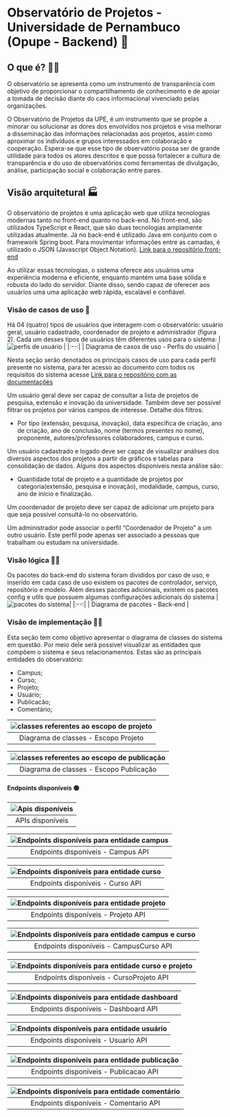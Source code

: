 # Observatório de Projetos - Universidade de Pernambuco (Opupe - Backend) 🔭

## O que é? 🤷‍♂️
O observatório se apresenta como um instrumento de transparência com objetivo de proporcionar o compartilhamento de conhecimento e de apoiar a tomada de decisão diante do caos informacional vivenciado pelas organizações.

O Observatório de Projetos da UPE, é um instrumento que se propõe a minorar ou solucionar as dores dos envolvidos nos projetos e visa melhorar a disseminação das informações relacionadas aos projetos,
assim como aproximar os indivíduos e grupos interessados em colaboração e
cooperação. Espera-se que esse tipo de observatório possa ser de grande utilidade para
todos os atores descritos e que possa fortalecer a cultura de transparência e do uso de
observatórios como ferramentas de divulgação, análise, participação social e
colaboração entre pares.

## Visão arquitetural 🏭
O observatório de projetos é uma aplicação web que utiliza tecnologias modernas tanto no front-end quanto no back-end. No front-end, são utilizados TypeScript e React, que são duas tecnologias amplamente utilizadas atualmente. Já no back-end é utilizado Java em conjunto com o framework Spring boot. Para movimentar informações entre as camadas, é utilizado o JSON (Javascript Object Notation).
[Link para o repositório front-end](https://github.com/kvojps/op_upe-front)

Ao utilizar essas tecnologias, o sistema oferece aos usuários uma experiência moderna e eficiente, enquanto mantém uma base sólida e robusta do lado do servidor. Diante disso, sendo capaz de oferecer aos usuários uma uma aplicação web rápida, escalável e confiável.

### Visão de casos de uso 👤
Há 04 (quatro) tipos de usuários que interagem com o observatório: usuário geral, usuário cadastrado, coordenador de projeto e administrador (figura 2). Cada um desses tipos de usuários têm diferentes usos para o sistema:
| ![perfis de usuário](dados/readme-img/perfis.jpeg) |
|:--:|
| Diagrama de casos de uso - Perfis do usuário |

Nesta seção serão denotados os principais casos de uso para cada perfil presente no sistema, para ter acesso ao documento com todos os requisitos do sistema acesse [Link para o repositório com as documentações](https://github.com/kvojps/tcc-engenharia-software)

Um usuário geral deve ser capaz de consultar a lista de projetos de pesquisa, extensão e inovação da universidade. Também deve ser possível filtrar os projetos por vários campos de interesse. Detalhe dos filtros:
* Por tipo (extensão, pesquisa, inovação), data específica de criação, ano de criação, ano de conclusão, nome (termos presentes no nome), proponente, autores/professores colaboradores, campus e curso.

Um usuário cadastrado e logado deve ser capaz de visualizar análises dos diversos aspectos dos projetos a partir de gráficos e tabelas para consolidação de dados. Alguns dos aspectos disponíveis nesta análise  são:
* Quantidade total de projeto e a quantidade de projetos por categoria(extensão, pesquisa e inovação), modalidade, campus, curso, ano de início e finalização.

Um coordenador de projeto deve ser capaz de adicionar um projeto para que seja possível consultá-lo no observatório.

Um administrador pode associar o perfil “Coordenador de Projeto” a um outro usuário. Este perfil pode apenas ser associado a pessoas que trabalham ou estudam na universidade.

### Visão lógica 🖖🏾
Os pacotes do back-end do sistema foram divididos por caso de uso, e inserido em cada caso de uso existem os pacotes de controlador, serviço, repositório e modelo. Além desses pacotes adicionais, existem os pacotes config e utils que possuem algumas configurações adicionais do sistema
| ![pacotes do sistema](dados/readme-img/pacotes-back.jpeg)|
|:--:|
| Diagrama de pacotes - Back-end |


### Visão de implementação 🧑‍💻
Esta seção tem como objetivo apresentar o diagrama de classes do sistema em questão. Por meio dele será possível visualizar as entidades que compõem o sistema e seus relacionamentos. Estas são as principais entidades do observatório:
* Campus;
* Curso;
* Projeto;
* Usuário;
* Publicacão;
* Comentário;
  
| ![classes referentes ao escopo de projeto](dados/readme-img/classes-projeto.jpeg) |
|:--:|
| Diagrama de classes - Escopo Projeto |

| ![classes referentes ao escopo de publicação](dados/readme-img/classes-publicacao.jpeg) |
|:--:|
| Diagrama de classes - Escopo Publicação |

#### Endpoints disponíveis 🟢
| ![Apis disponíveis](dados/readme-img/apis-disponiveis.jpeg) |
|:--:|
| APIs disponíveis |

| ![Endpoints disponíveis para entidade campus](dados/readme-img/campus-endpoints.jpeg) |
|:--:|
| Endpoints disponíveis - Campus API |

| ![Endpoints disponíveis para entidade curso](dados/readme-img/curso-endpoints.jpeg) |
|:--:|
| Endpoints disponíveis - Curso API |

| ![Endpoints disponíveis para entidade projeto](dados/readme-img/projeto-endpoints.jpeg) |
|:--:|
| Endpoints disponíveis - Projeto API |

| ![Endpoints disponíveis para entidade campus e curso](dados/readme-img/campus_curso-endpoints.jpeg) |
|:--:|
| Endpoints disponíveis - CampusCurso API |

| ![Endpoints disponíveis para entidade curso e projeto](dados/readme-img/curso_projeto-endpoints.jpeg) |
|:--:|
| Endpoints disponíveis - CursoProjeto API |

| ![Endpoints disponíveis para entidade dashboard](dados/readme-img/dashboard-endpoints.jpeg) |
|:--:|
| Endpoints disponíveis - Dashboard API |

| ![Endpoints disponíveis para entidade usuário](dados/readme-img/usuario-endpoints.jpeg) |
|:--:|
| Endpoints disponíveis - Usuario API |

| ![Endpoints disponíveis para entidade publicação](dados/readme-img/publicacao-endpoints.jpeg) |
|:--:|
| Endpoints disponíveis - Publicacao API |

| ![Endpoints disponíveis para entidade comentário](dados/readme-img/comentarios-endpoints.jpeg) |
|:--:|
| Endpoints disponíveis - Comentario API |